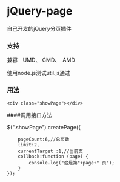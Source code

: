 # jQuery-page
自己开发的jQuery分页插件

### 支持
兼容　UMD、 CMD、　AMD 

使用node.js测试util.js通过

### 用法
`<div class="showPage"></div>`

####调用接口方法

$(".showPage").createPage({

        pageCount:6,//总页数
        limit:2,
        currentTarget :1,//当前页
        collback:function (page) {
            console.log("这是第"+page+" 页");
        }
    });
